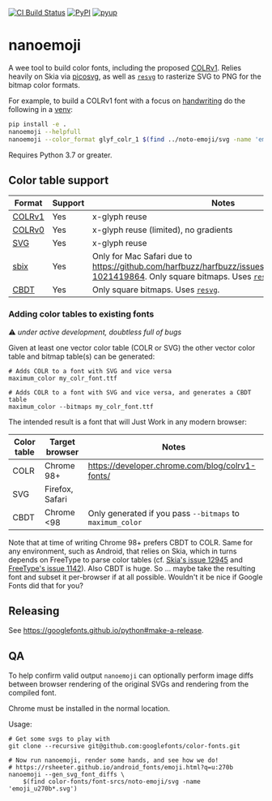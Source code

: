 [![CI Build Status](https://github.com/googlefonts/nanoemoji/workflows/Continuous%20Test%20+%20Deploy/badge.svg?branch=main)](https://github.com/googlefonts/nanoemoji/actions/workflows/ci.yml?query=workflow%3ATest+branch%3Amain)
[![PyPI](https://img.shields.io/pypi/v/nanoemoji.svg)](https://pypi.org/project/nanoemoji/)
[![pyup](https://pyup.io/repos/github/googlefonts/nanoemoji/shield.svg)](https://pyup.io/repos/github/googlefonts/nanoemoji)


# nanoemoji
A wee tool to build color fonts, including the proposed [COLRv1](https://github.com/googlefonts/colr-gradients-spec/blob/main/colr-gradients-spec.md). Relies heavily on Skia via [picosvg](https://github.com/googlefonts/picosvg), as well as [`resvg`](https://github.com/RazrFalcon/resvg) to rasterize SVG to PNG for the bitmap color formats.

For example, to build a COLRv1 font with a focus on [handwriting](https://rsheeter.github.io/android_fonts/emoji.html?q=u:270d) do the following in a [venv](https://docs.python.org/3/library/venv.html):

```bash
pip install -e .
nanoemoji --helpfull
nanoemoji --color_format glyf_colr_1 $(find ../noto-emoji/svg -name 'emoji_u270d*.svg')
```

Requires Python 3.7 or greater.

## Color table support

| Format | Support | Notes |
| --- | --- | --- |
| [COLRv1](https://docs.microsoft.com/en-us/typography/opentype/spec/colr#colr-formats) | Yes | x-glyph reuse |
| [COLRv0](https://docs.microsoft.com/en-us/typography/opentype/spec/colr#colr-formats) | Yes | x-glyph reuse (limited), no gradients |
| [SVG](https://docs.microsoft.com/en-us/typography/opentype/spec/svg) | Yes | x-glyph reuse |
| [sbix](https://docs.microsoft.com/en-us/typography/opentype/spec/sbix) | Yes | Only for Mac Safari due to https://github.com/harfbuzz/harfbuzz/issues/2679#issuecomment-1021419864. Only square bitmaps. Uses [`resvg`](https://github.com/RazrFalcon/resvg).|
| [CBDT](https://docs.microsoft.com/en-us/typography/opentype/spec/cbdt) | Yes |  Only square bitmaps. Uses [`resvg`](https://github.com/RazrFalcon/resvg).|

### Adding color tables to existing fonts

:warning: _under active development, doubtless full of bugs_

Given at least one vector color table (COLR or SVG) the other vector color table and bitmap table(s)
can be generated:

```shell
# Adds COLR to a font with SVG and vice versa
maximum_color my_colr_font.ttf

# Adds COLR to a font with SVG and vice versa, and generates a CBDT table
maximum_color --bitmaps my_colr_font.ttf
```

The intended result is a font that will Just Work in any modern browser:

| Color table | Target browser | Notes |
| --- | --- | --- |
| COLR | Chrome 98+ | https://developer.chrome.com/blog/colrv1-fonts/ |
| SVG | Firefox, Safari | |
| CBDT | Chrome <98 | Only generated if you pass `--bitmaps` to `maximum_color`|

Note that at time of writing Chrome 98+ prefers CBDT to COLR. Same for any environment,
such as Android, that relies on Skia, which in turns depends on FreeType to parse color
tables (cf. [Skia's issue 12945][skia-12945] and [FreeType's issue 1142][ft-1142]).
Also CBDT is huge. So ... maybe take the resulting font and subset it per-browser if at
all possible. Wouldn't it be nice if Google Fonts did that for you?

[skia-12945]: https://bugs.chromium.org/p/skia/issues/detail?id=12945
[ft-1142]: https://gitlab.freedesktop.org/freetype/freetype/-/issues/1142

## Releasing

See https://googlefonts.github.io/python#make-a-release.

## QA

To help confirm valid output `nanoemoji` can optionally perform image diffs
between browser rendering of the original SVGs and rendering from the compiled font.

Chrome must be installed in the normal location.

Usage:

```
# Get some svgs to play with
git clone --recursive git@github.com:googlefonts/color-fonts.git

# Now run nanoemoji, render some hands, and see how we do!
# https://rsheeter.github.io/android_fonts/emoji.html?q=u:270b
nanoemoji --gen_svg_font_diffs \
	$(find color-fonts/font-srcs/noto-emoji/svg -name 'emoji_u270b*.svg')

```
